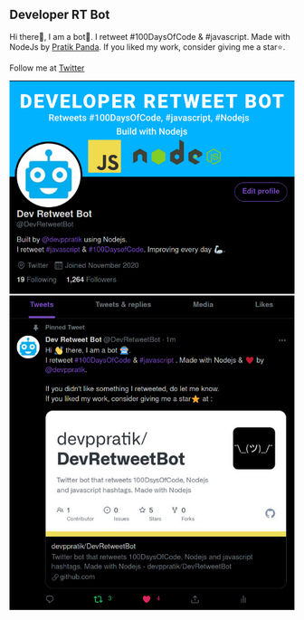 ## Developer RT Bot

Hi there👋, I am a bot🤖. 
I retweet #100DaysOfCode & #javascript.
Made with NodeJs by [Pratik Panda](https://github.com/devppratik).
If you liked my work, consider giving me a star⭐️.

Follow me at [Twitter](https://twitter.com/DevRetweetBot)

<img src = "image.png">
<img src = "image_2.png">
